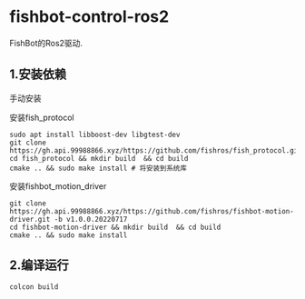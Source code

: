# fishbot-control-ros2

 FishBot的Ros2驱动.

## 1.安装依赖

手动安装

安装fish_protocol

```
sudo apt install libboost-dev libgtest-dev
git clone https://gh.api.99988866.xyz/https://github.com/fishros/fish_protocol.git 
cd fish_protocol && mkdir build  && cd build
cmake .. && sudo make install # 将安装到系统库
```
安装fishbot_motion_driver

```
git clone https://gh.api.99988866.xyz/https://github.com/fishros/fishbot-motion-driver.git -b v1.0.0.20220717
cd fishbot-motion-driver && mkdir build  && cd build
cmake .. && sudo make install
```

## 2.编译运行

```
colcon build
```

